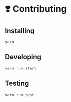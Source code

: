 # ❣️ Contributing

## Installing

```
yarn
```

## Developing

```
yarn run start
```

## Testing

```
yarn run test
```
